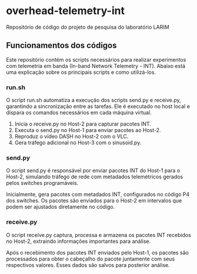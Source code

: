 # overhead-telemetry-int
Repositório de código do projeto de pesquisa do laboratório LARIM

## Funcionamentos dos códigos
Este repositório contém os scripts necessários para realizar experimentos com telemetria em banda (In-band Network Telemetry - INT). Abaixo está uma explicação sobre os principais scripts e como utilizá-los.

### run.sh
O script run.sh automatiza a execução dos scripts send.py e receive.py, garantindo a sincronização entre as tarefas. Ele é executado no host local e dispara os comandos necessários em cada máquina virtual.

1. Inicia o receive.py no Host-2 para capturar pacotes INT.
2. Executa o send.py no Host-1 para enviar pacotes ao Host-2.
3. Reproduz o vídeo DASH no Host-2 com o VLC.
4. Gera tráfego adicional no Host-3 com o sinusoid.py.

### send.py
O script send.py é responsável por enviar pacotes INT do Host-1 para o Host-2, simulando tráfego de rede com metadados telemétricos gerados pelos switches programáveis.

Inicialmente, gera pacotes com metadados INT, configurados no código P4 dos switches. Os pacotes são enviados para o Host-2 em intervalos que podem ser ajustados diretamente no código.

### receive.py
O script receive.py captura, processa e armazena os pacotes INT recebidos no Host-2, extraindo informações importantes para análise.

Após o recebimento dos pacotes INT enviados pelo Host-1, os pacotes são processados para obter o cabeçalho do pacote juntamente com seus respectivos valores. Esses dados são salvos para posterior análise.

